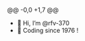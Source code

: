 @@ -0,0 +1,7 @@
- 👋 Hi, I’m @rfv-370
- 👀 Coding since 1976 !

<!---
rfv-370/rfv-370 is a ✨ special ✨ repository because its `README.md` (this file) appears on your GitHub profile.
You can click the Preview link to take a look at your changes.
--->
